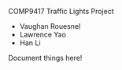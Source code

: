 COMP9417 Traffic Lights Project

 * Vaughan Rouesnel
 * Lawrence Yao
 * Han Li

Document things here!